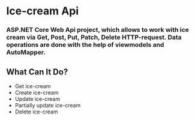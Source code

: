 # Ice-cream Api

### ASP.NET Core Web Api project, which allows to work with ice cream via Get, Post, Put, Patch, Delete HTTP-request. Data operations are done with the help of viewmodels and AutoMapper.

## What Can It Do?
* Get ice-cream
* Create ice-cream
* Update ice-cream
* Partially update ice-cream
* Delete ice-cream
